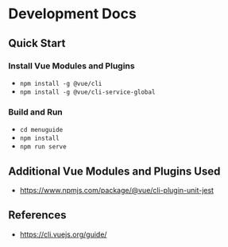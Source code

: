 # Development Docs

## Quick Start

### Install Vue Modules and Plugins

- `npm install -g @vue/cli`
- `npm install -g @vue/cli-service-global`

### Build and Run

- `cd menuguide`
- `npm install`
- `npm run serve`

## Additional Vue Modules and Plugins Used

- https://www.npmjs.com/package/@vue/cli-plugin-unit-jest

## References

- https://cli.vuejs.org/guide/
